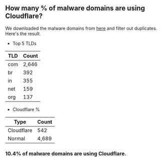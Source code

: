 ## How many % of malware domains are using Cloudflare?


We downloaded the malware domains from [here](https://urlhaus.abuse.ch) and filter out duplicates.
Here's the result.


[//]: # (start replacement)


- Top 5 TLDs

| TLD | Count |
| --- | --- |
| com | 2,646 |
| br | 392 |
| in | 355 |
| net | 159 |
| org | 137 |


- Cloudflare %

| Type | Count |
| --- | --- |
| Cloudflare | 542 |
| Normal | 4,689 |


### 10.4% of malware domains are using Cloudflare.